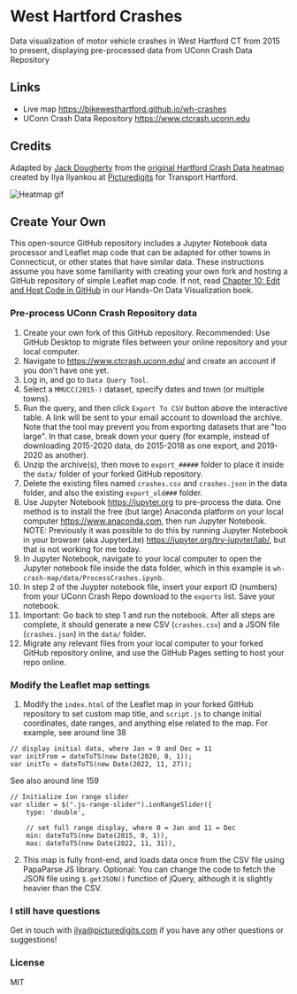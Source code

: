 # West Hartford Crashes

Data visualization of motor vehicle crashes in West Hartford CT from 2015 to present, displaying pre-processed data from UConn Crash Data Repository

## Links
- Live map https://bikewesthartford.github.io/wh-crashes
- UConn Crash Data Repository https://www.ctcrash.uconn.edu

## Credits
Adapted by [Jack Dougherty](https://jackdougherty.org) from the [original Hartford Crash Data heatmap](https://github.com/Picturedigits/hartford-crashes) created by Ilya Ilyankou at [Picturedigits](https://www.picturedigits.com) for Transport Hartford.

![Heatmap gif](./img/demo.gif)

## Create Your Own
This open-source GitHub repository includes a Jupyter Notebook data processor and Leaflet map code that can be adapted for other towns in Connecticut, or other states that have similar data. These instructions assume you have some familiarity with creating your own fork and hosting a GitHub repository of simple Leaflet map code. If not, read [Chapter 10: Edit and Host Code in GitHub](https://handsondataviz.org/github.html) in our Hands-On Data Visualization book.

### Pre-process UConn Crash Repository data
1. Create your own fork of this GitHub repository. Recommended: Use GitHub Desktop to migrate files between your online repository and your local computer.
2. Navigate to https://www.ctcrash.uconn.edu/ and create an account if you don't have one yet.
3. Log in, and go to `Data Query Tool`.
4. Select a `MMUCC(2015-)` dataset, specify dates and town (or multiple towns).
5. Run the query, and then click `Export To CSV` button above the interactive table. A link will be sent to your email account to download the archive. Note that the tool may prevent you from exporting datasets that are "too large". In that case, break down your query (for example, instead of downloading 2015-2020 data, do 2015-2018 as one export, and 2019-2020 as another).
6. Unzip the archive(s), then move to `export_#####` folder to place it inside the `data/` folder of your forked GitHub repository.
7. Delete the existing files named `crashes.csv` and `crashes.json` in the data folder, and also the existing `export_old###` folder.
8. Use Jupyter Notebook <https://jupyter.org> to pre-process the data. One method is to install the free (but large) Anaconda platform on your local computer <https://www.anaconda.com>, then run Jupyter Notebook. NOTE: Previously it was possible to do this by running Jupyter Notebook in your browser (aka JupyterLite) <https://jupyter.org/try-jupyter/lab/>, but that is not working for me today.
9. In Jupyter Notebook, navigate to your local computer to open the Jupyter notebook file inside the data folder, which in this example is `wh-crash-map/data/ProcessCrashes.ipynb`.
10. In step 2 of the Juypter notebook file, insert your export ID (numbers) from your UConn Crash Repo download to the `exports` list. Save your notebook.
11. Important: Go back to step 1 and run the notebook. After all steps are complete, it should generate a new CSV (`crashes.csv`) and a JSON file (`crashes.json`) in the `data/` folder.
12. Migrate any relevant files from your local computer to your forked GitHub repository online, and use the GitHub Pages setting to host your repo online.

### Modify the Leaflet map settings
1. Modify the `index.html` of the Leaflet map in your forked GitHub repository to set custom map title, and `script.js` to change initial coordinates, date ranges, and anything else related to the map. For example, see around line 38
```
// display initial data, where Jan = 0 and Dec = 11
var initFrom = dateToTS(new Date(2020, 0, 1));
var initTo = dateToTS(new Date(2022, 11, 27));
```

See also around line 159
```
// Initialize Ion range slider
var slider = $(".js-range-slider").ionRangeSlider({
    type: 'double',

    // set full range display, where 0 = Jan and 11 = Dec
    min: dateToTS(new Date(2015, 0, 1)),
    max: dateToTS(new Date(2022, 11, 31)),
```

2. This map is fully front-end, and loads data once from the CSV file using PapaParse JS library. Optional: You can change the code to fetch the JSON file using `$.getJSON()` function of jQuery, although it is slightly heavier than the CSV.

### I still have questions
Get in touch with ilya@picturedigits.com if you have any other questions or suggestions!

### License
MIT
